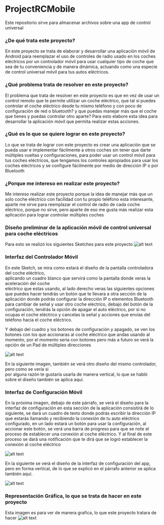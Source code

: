 # ProjectRCMobile
Este repositorio sirve para almacenar archivos sobre una app de control universal 

### ¿De qué trata este proyecto? 
En este proyecto se trata de elaborar y desarrollar una aplicación móvil de Android para 
reemplazar el uso de controles de radio usado en los coches eléctricos por un controlador móvil 
para usar cualquier tipo de coche que sea de tu conveniencia y de manera dinámica, actuando 
como una especie de control universal móvil para tus autos eléctricos. 

### ¿Qué problema trata de resolver en este proyecto? 
El problema que trata de resolver en este proyecto es que en vez de usar un control remoto que 
te permite utilizar un coche eléctrico, que tal si puedes controlar el coche eléctrico desde tu 
mismo teléfono y con poco de configuración de red o bluetooth? y que puedas manejar más que el coche que tienes 
y puedas controlar otro aparte? 
Para esto elabore esta idea para desarrollar la aplicación móvil que permita realizar estas 
acciones. 

### ¿Qué es lo que se quiere lograr en este proyecto?
Lo que se trata de lograr con este proyecto es crear una aplicación que se pueda usar e implementar 
fácilmente a otros coches sin tener que darte múltiples vueltas y configuraciones, para poder usar 
un control móvil para tus coches eléctricos, que tengamos los controles apropiados para usar los 
coches eléctricos y se configure fácilmente por medio de dirección IP o por Bluetooth 

### ¿Porque me intereso en realizar este proyecto? 
Me intereso realizar este proyecto porque la idea de manejar más que un solo coche eléctrico con 
facilidad con tu propio teléfono esta interesante, aparte me sirve para reemplazar el control de radio 
de cada coche eléctrico, porque no sirve, pero aparte de eso me gusta más realizar esta aplicación 
para lograr controlar múltiples coches 

### Diseño preliminar de la aplicación móvil de control universal para coche eléctricos 
Para esto se realizó los siguientes Sketches para este proyecto 
![alt text](https://github.com/WeirdEddyLog95/ProjectRCMovile/blob/master/ProConHorizontal.png)

### Interfaz del Controlador Móvil
En este Sketch, se mira como estará el diseño de la pantalla controladora del coche eléctrico,  
aplicando un cuadro blanco que servirá como la pantalla donde veras la aceleración del coche  
eléctrico que estas usando, al lado derecho veras las siguientes opciones que puedes hacer 
tendrás un botón que te llevara a otra sección de la aplicación donde podrás configurar la 
dirección IP o elementos Bluetooth para cambiar de señal y usar otro coche eléctrico, debajo del 
botón de la configuración, tendrás la opción de apagar el auto eléctrico, por si no ocupas el 
coche eléctrico y cancelas la señal y acciones que envías del teléfono hacia el coche eléctrico. 
  
Y debajo del cuadro y los botones de configuración y apagado, se ven los botones con los que 
accionaras al coche eléctrico que andas usando al momento, por el momento seria con botones 
pero más a futuro se verá la opción de un Pad de múltiples direcciones 
  
![alt text](https://github.com/WeirdEddyLog95/ProjectRCMovile/blob/master/ProConVertical.png) 
  
En la siguiente imagen, también se verá otro diseño del mismo controlador, pero como se vería si  
por alguna razón te gustaría usarla de manera vertical, lo que se habló sobre el diseño también 
se aplica aquí. 

### Interfaz de Configuración Móvil 
En la próxima imagen, debajo de este párrafo, se verá el diseño para la interfaz de configuración 
en esta sección de la aplicación consistirá de lo siguiente, se dará un cuadro de texto donde podrás 
escribir la dirección IP que estarás llamando y recibiendo la conexión de tu auto eléctrico configurado, 
en un lado estará un botón para usar la configuración, al accionar este botón, se verá una barra de 
progreso para que se note el proceso de establecer una conexión al coche eléctrico. Y al final de 
este proceso se dará una notificación que te dirá que se logró establecer la conexión al coche eléctrico 
  
![alt text](https://github.com/WeirdEddyLog95/ProjectRCMovile/blob/master/InterConHorizontal.png) 
  
En la siguiente se verá el diseño de la interfaz de configuración del app, pero en forma vertical, de lo 
que se explicó en el párrafo anterior se aplica también aquí. 
  
![alt text](https://github.com/WeirdEddyLog95/ProjectRCMovile/blob/master/InterConVertical.png)

### Representación Gráfica, lo que se trata de hacer en este proyecto 
Esta imagen es para ver de manera grafica, lo que este proyecto tratara de hacer
![alt text](https://github.com/WeirdEddyLog95/ProjectRCMovile/blob/master/Proyecto,RepGrafico.png)

